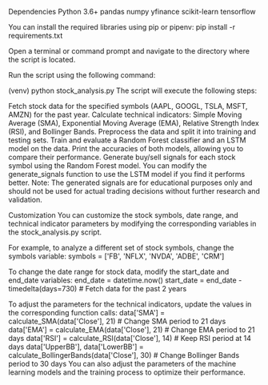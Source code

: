Dependencies
Python 3.6+
pandas
numpy
yfinance
scikit-learn
tensorflow

You can install the required libraries using pip or pipenv:
pip install -r requirements.txt

Open a terminal or command prompt and navigate to the directory where the script is located.

Run the script using the following command:

(venv) python stock_analysis.py
The script will execute the following steps:

Fetch stock data for the specified symbols (AAPL, GOOGL, TSLA, MSFT, AMZN) for the past year.
Calculate technical indicators: Simple Moving Average (SMA), Exponential Moving Average (EMA), Relative Strength Index (RSI), and Bollinger Bands.
Preprocess the data and split it into training and testing sets.
Train and evaluate a Random Forest classifier and an LSTM model on the data.
Print the accuracies of both models, allowing you to compare their performance.
Generate buy/sell signals for each stock symbol using the Random Forest model. You can modify the generate_signals function to use the LSTM model if you find it performs better.
Note: The generated signals are for educational purposes only and should not be used for actual trading decisions without further research and validation.

Customization
You can customize the stock symbols, date range, and technical indicator parameters by modifying the corresponding variables in the stock_analysis.py script.

For example, to analyze a different set of stock symbols, change the symbols variable:
symbols = ['FB', 'NFLX', 'NVDA', 'ADBE', 'CRM']

To change the date range for stock data, modify the start_date and end_date variables:
end_date = datetime.now()
start_date = end_date - timedelta(days=730)  # Fetch data for the past 2 years

To adjust the parameters for the technical indicators, update the values in the corresponding function calls:
data['SMA'] = calculate_SMA(data['Close'], 21)  # Change SMA period to 21 days
data['EMA'] = calculate_EMA(data['Close'], 21)  # Change EMA period to 21 days
data['RSI'] = calculate_RSI(data['Close'], 14)  # Keep RSI period at 14 days
data['UpperBB'], data['LowerBB'] = calculate_BollingerBands(data['Close'], 30)  # Change Bollinger Bands period to 30 days
You can also adjust the parameters of the machine learning models and the training process to optimize their performance.